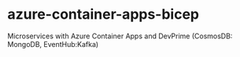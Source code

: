 # azure-container-apps-bicep
Microservices with Azure Container Apps and DevPrime (CosmosDB: MongoDB, EventHub:Kafka)
